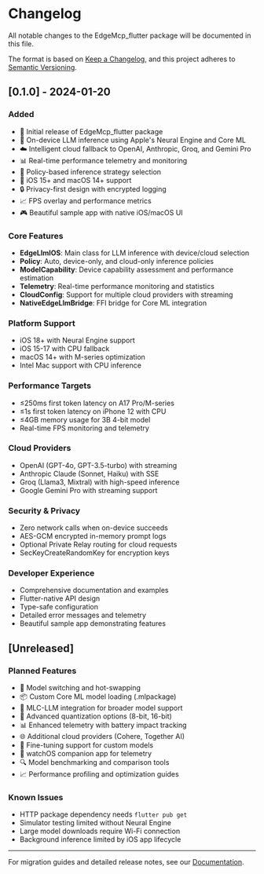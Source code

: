 # Changelog

All notable changes to the EdgeMcp_flutter package will be documented in this file.

The format is based on [Keep a Changelog](https://keepachangelog.com/en/1.0.0/),
and this project adheres to [Semantic Versioning](https://semver.org/spec/v2.0.0.html).

## [0.1.0] - 2024-01-20

### Added
- 🚀 Initial release of EdgeMcp_flutter package
- 🧠 On-device LLM inference using Apple's Neural Engine and Core ML
- ☁️ Intelligent cloud fallback to OpenAI, Anthropic, Groq, and Gemini Pro
- 📊 Real-time performance telemetry and monitoring
- 🎯 Policy-based inference strategy selection
- 📱 iOS 15+ and macOS 14+ support
- 🔒 Privacy-first design with encrypted logging
- 📈 FPS overlay and performance metrics
- 🎮 Beautiful sample app with native iOS/macOS UI

### Core Features
- **EdgeLlmIOS**: Main class for LLM inference with device/cloud selection
- **Policy**: Auto, device-only, and cloud-only inference policies
- **ModelCapability**: Device capability assessment and performance estimation
- **Telemetry**: Real-time performance monitoring and statistics
- **CloudConfig**: Support for multiple cloud providers with streaming
- **NativeEdgeLlmBridge**: FFI bridge for Core ML integration

### Platform Support
- iOS 18+ with Neural Engine support
- iOS 15-17 with CPU fallback
- macOS 14+ with M-series optimization
- Intel Mac support with CPU inference

### Performance Targets
- ≤250ms first token latency on A17 Pro/M-series
- ≤1s first token latency on iPhone 12 with CPU
- ≤4GB memory usage for 3B 4-bit model
- Real-time FPS monitoring and telemetry

### Cloud Providers
- OpenAI (GPT-4o, GPT-3.5-turbo) with streaming
- Anthropic Claude (Sonnet, Haiku) with SSE
- Groq (Llama3, Mixtral) with high-speed inference
- Google Gemini Pro with streaming support

### Security & Privacy
- Zero network calls when on-device succeeds
- AES-GCM encrypted in-memory prompt logs
- Optional Private Relay routing for cloud requests
- SecKeyCreateRandomKey for encryption keys

### Developer Experience
- Comprehensive documentation and examples
- Flutter-native API design
- Type-safe configuration
- Detailed error messages and telemetry
- Beautiful sample app demonstrating features

## [Unreleased]

### Planned Features
- 🔄 Model switching and hot-swapping
- 📦 Custom Core ML model loading (.mlpackage)
- 🧪 MLC-LLM integration for broader model support
- 🔧 Advanced quantization options (8-bit, 16-bit)
- 📊 Enhanced telemetry with battery impact tracking
- 🌐 Additional cloud providers (Cohere, Together AI)
- 🎯 Fine-tuning support for custom models
- 📱 watchOS companion app for telemetry
- 🔍 Model benchmarking and comparison tools
- 📈 Performance profiling and optimization guides

### Known Issues
- HTTP package dependency needs `flutter pub get`
- Simulator testing limited without Neural Engine
- Large model downloads require Wi-Fi connection
- Background inference limited by iOS app lifecycle

---

For migration guides and detailed release notes, see our [Documentation](https://github.com/username/edge_mcp_flutter/wiki). 